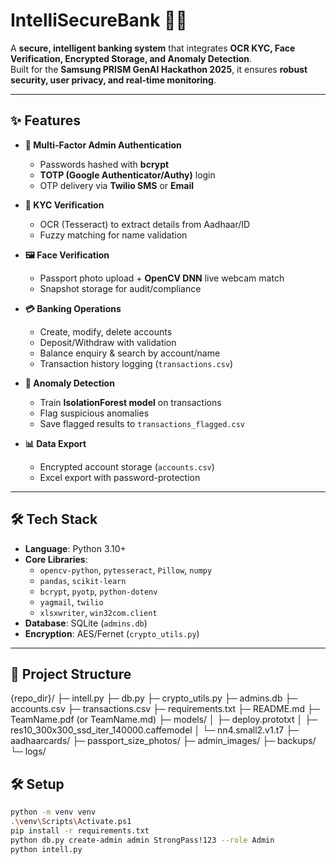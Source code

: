 # IntelliSecureBank 🏦🔐

A **secure, intelligent banking system** that integrates **OCR KYC, Face Verification, Encrypted Storage, and Anomaly Detection**.  
Built for the **Samsung PRISM GenAI Hackathon 2025**, it ensures **robust security, user privacy, and real-time monitoring**.

---

## ✨ Features

- **🔑 Multi-Factor Admin Authentication**
  - Passwords hashed with **bcrypt**
  - **TOTP (Google Authenticator/Authy)** login
  - OTP delivery via **Twilio SMS** or **Email**

- **🧾 KYC Verification**
  - OCR (Tesseract) to extract details from Aadhaar/ID
  - Fuzzy matching for name validation

- **🖼 Face Verification**
  - Passport photo upload + **OpenCV DNN** live webcam match
  - Snapshot storage for audit/compliance

- **💳 Banking Operations**
  - Create, modify, delete accounts
  - Deposit/Withdraw with validation
  - Balance enquiry & search by account/name
  - Transaction history logging (`transactions.csv`)

- **🚨 Anomaly Detection**
  - Train **IsolationForest model** on transactions
  - Flag suspicious anomalies
  - Save flagged results to `transactions_flagged.csv`

- **📊 Data Export**
  - Encrypted account storage (`accounts.csv`)
  - Excel export with password-protection

---

## 🛠 Tech Stack

- **Language**: Python 3.10+  
- **Core Libraries**:  
  - `opencv-python`, `pytesseract`, `Pillow`, `numpy`  
  - `pandas`, `scikit-learn`  
  - `bcrypt`, `pyotp`, `python-dotenv`  
  - `yagmail`, `twilio`  
  - `xlsxwriter`, `win32com.client`  
- **Database**: SQLite (`admins.db`)  
- **Encryption**: AES/Fernet (`crypto_utils.py`)

---

## 📂 Project Structure


{repo_dir}/
├─ intell.py
├─ db.py
├─ crypto_utils.py
├─ admins.db
├─ accounts.csv
├─ transactions.csv
├─ requirements.txt
├─ README.md
├─ TeamName.pdf (or TeamName.md)
├─ models/
│  ├─ deploy.prototxt
│  ├─ res10_300x300_ssd_iter_140000.caffemodel
│  └─ nn4.small2.v1.t7
├─ aadhaarcards/
├─ passport_size_photos/
├─ admin_images/
├─ backups/
└─ logs/


## 🛠 Setup
```bash
python -m venv venv
.\venv\Scripts\Activate.ps1
pip install -r requirements.txt
python db.py create-admin admin StrongPass!123 --role Admin
python intell.py

